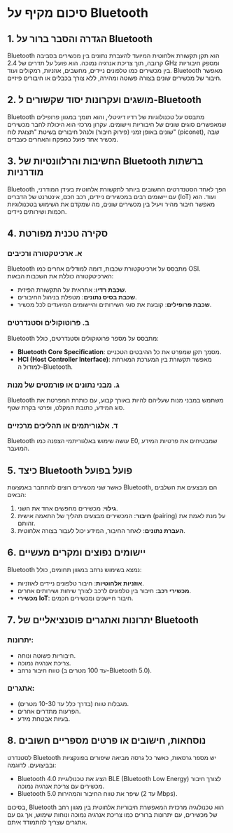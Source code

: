 # סיכום מקיף על Bluetooth

## 1. הגדרה והסבר ברור על Bluetooth
Bluetooth הוא תקן תקשורת אלחוטית המיועד להעברת נתונים בין מכשירים בסביבה קרובה, תוך צריכת אנרגיה נמוכה. הוא פועל על תדרים של 2.4 GHz ומספק חיבוריות בין מכשירים כמו טלפונים ניידים, מחשבים, אוזניות, רמקולים ועוד. Bluetooth מאפשר חיבור של מכשירים שונים בצורה פשוטה ומהירה, ללא צורך בכבלים או חיבורים פיזיים.

## 2. מושגים ועקרונות יסוד שקשורים ל-Bluetooth
Bluetooth מתבסס על טכנולוגיות של רדיו דיגיטלי, והוא תומך במגוון פרופילים שמאפשרים סוגים שונים של חיבוריות ויישומים. עקרון מרכזי הוא היכולת לחבר מכשירים שונים באופן זמני (פירוק חיבור) ולנהל חיבורים בשיטת "תצוגת לוח" (piconet), שבה מכשיר אחד פועל כמפקח והאחרים כעבדים.

## 3. החשיבות והרלוונטיות של Bluetooth ברשתות מודרניות
Bluetooth הפך לאחד הסטנדרטים החשובים ביותר לתקשורת אלחוטית בעידן המודרני, עם יישומים רבים במכשירים ניידים, רכב חכם, אינטרנט של הדברים (IoT) ועוד. הוא מאפשר חיבור מהיר ויעיל בין מכשירים שונים, מה שמקדם את השימוש בטכנולוגיות חכמות ושירותים ניידים.

## 4. סקירה טכנית מפורטת
### א. ארכיטקטורה ורכיבים
Bluetooth מתבסס על ארכיטקטורת שכבות, דומה למודלים אחרים כמו OSI. הארכיטקטורה כוללת את השכבות הבאות:
- **שכבת רדיו**: אחראית על התקשורת הפיזית.
- **שכבת בסיס נתונים**: מטפלת בניהול החיבורים.
- **שכבת פרופילים**: קובעת את סוגי השירותים והיישומים המיועדים לכל מכשיר.

### ב. פרוטוקולים וסטנדרטים
Bluetooth מתבסס על מספר פרוטוקולים וסטנדרטים, כולל:
- **Bluetooth Core Specification**: מסמך תקן שמפרט את כל ההיבטים הטכניים.
- **HCI (Host Controller Interface)**: מאפשר תקשורת בין המערכת המארחת למודול ה-Bluetooth.

### ג. מבני נתונים או פורמטים של מנות
Bluetooth משתמש במבני מנות שעליהם להיות באורך קבוע, עם כותרת המפרטת את סוג המידע, כתובת המקלט, ופרטי בקרת שטף.

### ד. אלגוריתמים או תהליכים מרכזיים
Bluetooth עושה שימוש באלגוריתמי הצפנה כמו E0, שמבטיחים את פרטיות המידע המועבר.

## 5. כיצד Bluetooth פועל בפועל
כאשר שני מכשירים רוצים להתחבר באמצעות Bluetooth, הם מבצעים את השלבים הבאים:
1. **גילוי**: מכשירים מחפשים אחד את השני.
2. **חיבור**: המכשירים מבצעים תהליך של התאמה אישית (pairing) על מנת לאמת את זהותם.
3. **העברת נתונים**: לאחר החיבור, המידע יכול לעבור בצורה אלחוטית.

## 6. יישומים נפוצים ומקרים מעשיים
Bluetooth נמצא בשימוש נרחב במגוון תחומים, כולל:
- **אוזניות אלחוטיות**: חיבור טלפונים ניידים לאוזניות.
- **מכשירי רכב**: חיבור בין טלפונים לרכב לצורך שיחות ושירותים אחרים.
- **מכשירי IoT**: חיבור חיישנים ומכשירים חכמים.

## 7. יתרונות ואתגרים פוטנציאליים של Bluetooth
### יתרונות:
- חיבוריות פשוטה ונוחה.
- צריכת אנרגיה נמוכה.
- טווח חיבור נרחב (עד 100 מטרים ב-Bluetooth 5.0).

### אתגרים:
- מגבלות טווח (בדרך כלל עד 10-30 מטרים).
- הפרעות מתדרים אחרים.
- בעיות אבטחת מידע.

## 8. נוסחאות, חישובים או פרטים מספריים חשובים
לסטנדרט Bluetooth יש מספר גרסאות, כאשר כל גרסה מביאה שיפורים בפונקציות ובביצועים. לדוגמה:
- Bluetooth 4.0 הציג את טכנולוגיית BLE (Bluetooth Low Energy) לצורך חיבור מכשירים עם צריכת אנרגיה נמוכה.
- Bluetooth 5.0 שיפר את טווח החיבור והמהירות (עד 2 Mbps).

בסיכום, Bluetooth הוא טכנולוגיה מרכזית המאפשרת חיבוריות אלחוטית בין מגוון רחב של מכשירים, עם יתרונות ברורים כמו צריכת אנרגיה נמוכה ונוחות שימוש, אך גם עם אתגרים שצריך להתמודד איתם.